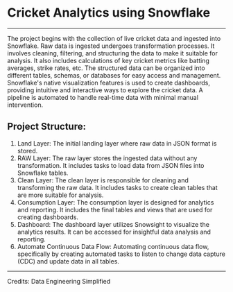 # Cricket Analytics using Snowflake
-------------------------------------------------------------

The project begins with the collection of live cricket data and ingested into Snowflake. Raw data is ingested undergoes transformation processes. It involves cleaning, filtering, and structuring the data to make it suitable for analysis. It also includes calculations of key cricket metrics like batting averages, strike rates, etc. The structured data can be organized into different tables, schemas, or databases for easy access and management.
Snowflake's native visualization features is used to create dashboards, providing intuitive and interactive ways to explore the cricket data. A pipeline is automated to handle real-time data with minimal manual intervention.


## Project Structure:

1. Land Layer: The initial landing layer where raw data in JSON format is stored.
2. RAW Layer: The raw layer stores the ingested data without any transformation. It includes tasks to load data from JSON files into Snowflake tables.
3. Clean Layer: The clean layer is responsible for cleaning and transforming the raw data. It includes tasks to create clean tables that are more suitable for analysis.
4. Consumption Layer: The consumption layer is designed for analytics and reporting. It includes the final tables and views that are used for creating dashboards.
5. Dashboard: The dashboard layer utilizes Snowsight to visualize the analytics results. It can be accessed for insightful data analysis and reporting.
6. Automate Continuous Data Flow: Automating continuous data flow, specifically by creating automated tasks to listen to change data capture (CDC) and update data in all tables.

 

----------------------------------------------------------------
Credits: Data Engineering Simplified
